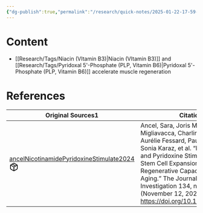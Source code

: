 ```yaml
---
{"dg-publish":true,"permalink":"/research/quick-notes/2025-01-22-17-59-49/","updated":"2025-01-28T19:51:06-05:00"}
---
```


# Content
- [[Research/Tags/Niacin (VItamin B3)\|Niacin (VItamin B3)]] and [[Research/Tags/Pyridoxal 5'-Phosphate (PLP, Vitamin B6)\|Pyridoxal 5'-Phosphate (PLP, Vitamin B6)]] accelerate muscle regeneration
# References
<div><table class="dataview table-view-table"><thead class="table-view-thead"><tr class="table-view-tr-header"><th class="table-view-th"><span>Original Sources</span><span class="dataview small-text">1</span></th><th class="table-view-th"><span>Citations</span></th></tr></thead><tbody class="table-view-tbody"><tr><td><span><a data-tooltip-position="top" aria-label="Research/Evidence Sources/ancelNicotinamidePyridoxineStimulate2024.md" data-href="Research/Evidence Sources/ancelNicotinamidePyridoxineStimulate2024.md" href="Research/Evidence Sources/ancelNicotinamidePyridoxineStimulate2024.md" class="internal-link" target="_blank" rel="noopener nofollow" fileclass-name="Research Links">ancelNicotinamidePyridoxineStimulate2024</a><a class="metadata-menu fileclass-icon"><svg xmlns="http://www.w3.org/2000/svg" width="24" height="24" viewBox="0 0 24 24" fill="none" stroke="currentColor" stroke-width="2" stroke-linecap="round" stroke-linejoin="round" class="svg-icon lucide-package"><path d="m7.5 4.27 9 5.15"></path><path d="M21 8a2 2 0 0 0-1-1.73l-7-4a2 2 0 0 0-2 0l-7 4A2 2 0 0 0 3 8v8a2 2 0 0 0 1 1.73l7 4a2 2 0 0 0 2 0l7-4A2 2 0 0 0 21 16Z"></path><path d="m3.3 7 8.7 5 8.7-5"></path><path d="M12 22V12"></path></svg></a></span></td><td><span>Ancel, Sara, Joris Michaud, Eugenia Migliavacca, Charline Jomard, Aurélie Fessard, Pauline Garcia, Sonia Karaz, et al. “Nicotinamide and Pyridoxine Stimulate Muscle Stem Cell Expansion and Enhance Regenerative Capacity during Aging.” The Journal of Clinical Investigation 134, no. 24 (November 12, 2024): e163648. <a rel="noopener nofollow" class="external-link" href="https://doi.org/10.1172/JCI163648" target="_blank">https://doi.org/10.1172/JCI163648</a>.</span></td></tr></tbody></table></div>

